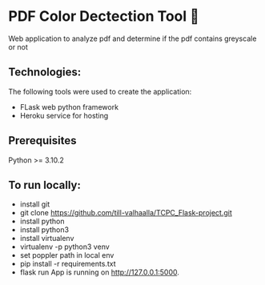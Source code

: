 

#  PDF Color Dectection Tool :notebook_with_decorative_cover:

Web application to analyze pdf and determine if the pdf contains greyscale or not 

## Technologies:
The following tools were used to create the application:
- FLask web python framework
- Heroku service for hosting

## Prerequisites
Python >= 3.10.2

## To run locally:
- install git
- git clone https://github.com/till-valhaalla/TCPC_Flask-project.git
- install python
- install python3
- install virtualenv
- virtualenv -p python3 venv
- set poppler path in local env 
- pip install -r requirements.txt
- flask run App is running on http://127.0.0.1:5000.
